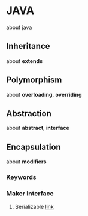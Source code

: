 # JAVA
about java



## Inheritance  
  about **extends**  
  
## Polymorphism  
  about **overloading**, **overriding**  

## Abstraction  
  about **abstract**, **interface**  
  
## Encapsulation  
  about **modifiers**  
  

### Keywords  

### Maker Interface  
1) Serializable  [link](/Marker-interface/serializable.md)  
